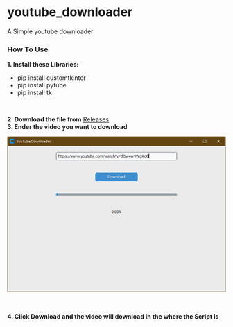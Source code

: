 # youtube_downloader
A Simple youtube downloader
### How To Use
__1. Install these Libraries:__
<br>
- pip install customtkinter
- pip install pytube
- pip install tk
<br>

__2. Download the file from__ [Releases](https://github.com/Playgmes11/youtube_downloader/releases/)
<br>
__3. Ender the video you want to download__
<p align="center"><img width="800" src="https://github.com/Playgmes11/youtube_downloader/blob/main/images/Screenshot%202024-06-05%20162500.png?raw=true"></p>

<br>

__4. Click Download and the video will download in the where the Script is__
